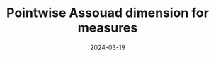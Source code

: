 ---
title: "Pointwise Assouad dimension for measures"
collection: talks
type: "Talk"
permalink: /talks/2024-01-19-tbd
venue: "St Andrews Analysis Seminar"
date: 2024-03-19
location: "University of St Andrews, Scotland"
---